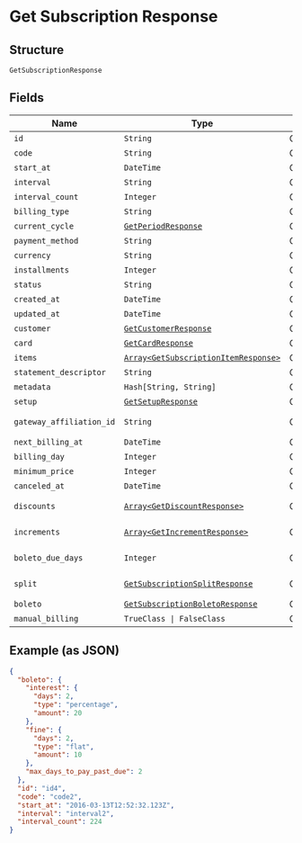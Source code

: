 
# Get Subscription Response

## Structure

`GetSubscriptionResponse`

## Fields

| Name | Type | Tags | Description |
|  --- | --- | --- | --- |
| `id` | `String` | Optional | - |
| `code` | `String` | Optional | - |
| `start_at` | `DateTime` | Optional | - |
| `interval` | `String` | Optional | - |
| `interval_count` | `Integer` | Optional | - |
| `billing_type` | `String` | Optional | - |
| `current_cycle` | [`GetPeriodResponse`](../../doc/models/get-period-response.md) | Optional | - |
| `payment_method` | `String` | Optional | - |
| `currency` | `String` | Optional | - |
| `installments` | `Integer` | Optional | - |
| `status` | `String` | Optional | - |
| `created_at` | `DateTime` | Optional | - |
| `updated_at` | `DateTime` | Optional | - |
| `customer` | [`GetCustomerResponse`](../../doc/models/get-customer-response.md) | Optional | - |
| `card` | [`GetCardResponse`](../../doc/models/get-card-response.md) | Optional | - |
| `items` | [`Array<GetSubscriptionItemResponse>`](../../doc/models/get-subscription-item-response.md) | Optional | - |
| `statement_descriptor` | `String` | Optional | - |
| `metadata` | `Hash[String, String]` | Optional | - |
| `setup` | [`GetSetupResponse`](../../doc/models/get-setup-response.md) | Optional | - |
| `gateway_affiliation_id` | `String` | Optional | Affiliation Code |
| `next_billing_at` | `DateTime` | Optional | - |
| `billing_day` | `Integer` | Optional | - |
| `minimum_price` | `Integer` | Optional | - |
| `canceled_at` | `DateTime` | Optional | - |
| `discounts` | [`Array<GetDiscountResponse>`](../../doc/models/get-discount-response.md) | Optional | Subscription discounts |
| `increments` | [`Array<GetIncrementResponse>`](../../doc/models/get-increment-response.md) | Optional | Subscription increments |
| `boleto_due_days` | `Integer` | Optional | Days until boleto expires |
| `split` | [`GetSubscriptionSplitResponse`](../../doc/models/get-subscription-split-response.md) | Optional | Subscription's split response |
| `boleto` | [`GetSubscriptionBoletoResponse`](../../doc/models/get-subscription-boleto-response.md) | Optional | - |
| `manual_billing` | `TrueClass \| FalseClass` | Optional | - |

## Example (as JSON)

```json
{
  "boleto": {
    "interest": {
      "days": 2,
      "type": "percentage",
      "amount": 20
    },
    "fine": {
      "days": 2,
      "type": "flat",
      "amount": 10
    },
    "max_days_to_pay_past_due": 2
  },
  "id": "id4",
  "code": "code2",
  "start_at": "2016-03-13T12:52:32.123Z",
  "interval": "interval2",
  "interval_count": 224
}
```


